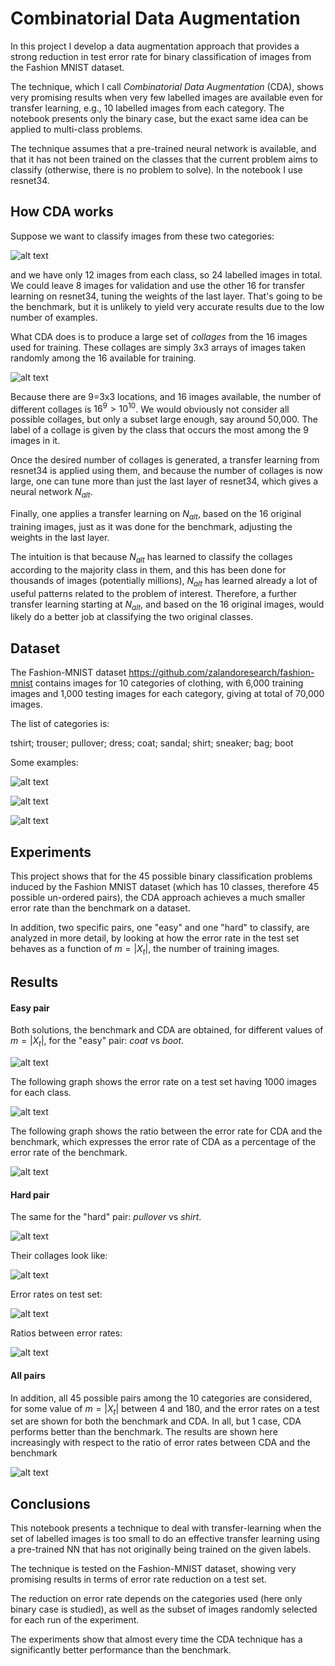 # Combinatorial Data Augmentation

In this project I develop a data augmentation approach that provides a strong reduction in test error rate for binary classification of images from the Fashion MNIST dataset.

The technique, which I call _Combinatorial Data Augmentation_ (CDA), shows very promising results when very few labelled images are available even for transfer learning, e.g., 10 labelled images from each category. The notebook presents only the binary case, but the exact same idea can be applied to multi-class problems. 

The technique assumes that a pre-trained neural network is available, and that it has not been trained on the classes that the current problem aims to classify (otherwise, there is no problem to solve). In the notebook I use resnet34.

## How CDA works

Suppose we want to classify images from these two categories: 

![alt text](https://github.com/martin-merener/deep_learning/blob/master/combinatorial_data_augmentation/images/project4_images_easy_pair.JPG) 

and we have only 12 images from each class, so 24 labelled images in total. We could leave 8 images for validation and use the other 16 for transfer learning on resnet34, tuning the weights of the last layer. That's going to be the benchmark, but it is unlikely to yield very accurate results due to the low number of examples.

What CDA does is to produce a large set of _collages_ from the 16 images used for training. These collages are simply 3x3 arrays of images taken randomly among the 16 available for training. 

![alt text](https://github.com/martin-merener/deep_learning/blob/master/combinatorial_data_augmentation/images/project4_collages_easy_pair.JPG)

Because there are 9=3x3 locations, and 16 images available, the number of different collages is $16^9>10^10$. We would obviously not consider all possible collages, but only a subset large enough, say around 50,000. The label of a collage is given by the class that occurs the most among the 9 images in it.

Once the desired number of collages is generated, a transfer learning from resnet34 is applied using them, and because the number of collages is now large, one can tune more than just the last layer of resnet34, which gives a neural network $N_{alt}$. 

Finally, one applies a transfer learning on $N_{alt}$, based on the 16 original training images, just as it was done for the benchmark, adjusting the weights in the last layer. 

The intuition is that because $N_{alt}$ has learned to classify the collages according to the majority class in them, and this has been done for thousands of images (potentially millions), $N_{alt}$ has learned already a lot of useful patterns related to the problem of interest. Therefore, a further transfer learning starting at $N_{alt}$, and based on the 16 original images, would likely do a better job at classifying the two original classes. 

## Dataset

The Fashion-MNIST dataset https://github.com/zalandoresearch/fashion-mnist contains images for 10 categories of clothing, with 6,000 training images and 1,000 testing images for each category, giving at total of 70,000 images.

The list of categories is:

tshirt; trouser; pullover; dress; coat; sandal; shirt; sneaker; bag; boot

Some examples:

![alt text](https://github.com/martin-merener/deep_learning/blob/master/combinatorial_data_augmentation/images/pullover_dress.JPG)

![alt text](https://github.com/martin-merener/deep_learning/blob/master/combinatorial_data_augmentation/images/sneaker_boot.JPG)

![alt text](https://github.com/martin-merener/deep_learning/blob/master/combinatorial_data_augmentation/images/trouser_shirt.JPG)

## Experiments

This project shows that for the 45 possible binary classification problems induced by the Fashion MNIST dataset (which has 10 classes, therefore 45 possible un-ordered pairs), the CDA approach achieves a much smaller error rate than the benchmark on a dataset.

In addition, two specific pairs, one "easy" and one "hard" to classify, are analyzed in more detail, by looking at how the error rate in the test set behaves as a function of $m=|X_t|$, the number of training images.

## Results


#### Easy pair 

Both solutions, the benchmark and CDA are obtained, for different values of $m=|X_t|$, for the "easy" pair: _coat_ vs _boot_. 

![alt text](https://github.com/martin-merener/deep_learning/blob/master/combinatorial_data_augmentation/images/project4_collages_easy_pair.JPG)

The following graph shows the error rate on a test set having 1000 images for each class.

![alt text](https://github.com/martin-merener/deep_learning/blob/master/combinatorial_data_augmentation/images/project4_error_rates_easy_pair.JPG)

The following graph shows the ratio between the error rate for CDA and the benchmark, which expresses the error rate of CDA as a percentage of the error rate of the benchmark. 

![alt text](https://github.com/martin-merener/deep_learning/blob/master/combinatorial_data_augmentation/images/project4_ratio_error_rates_easy_pair.JPG)

#### Hard pair

The same for the "hard" pair: _pullover_ vs _shirt_.

![alt text](https://github.com/martin-merener/deep_learning/blob/master/combinatorial_data_augmentation/images/project4_images_hard_pair.JPG)

Their collages look like:

![alt text](https://github.com/martin-merener/deep_learning/blob/master/combinatorial_data_augmentation/images/project4_collages_hard_pair.JPG)

Error rates on test set:

![alt text](https://github.com/martin-merener/deep_learning/blob/master/combinatorial_data_augmentation/images/project4_error_rates_hard_pair.JPG)

Ratios between error rates:

![alt text](https://github.com/martin-merener/deep_learning/blob/master/combinatorial_data_augmentation/images/project4_ratio_error_rates_hard_pair.JPG)

#### All pairs

In addition, all 45 possible pairs among the 10 categories are considered, for some value of $m=|X_t|$ between 4 and 180, and the error rates on a test set are shown for both the benchmark and CDA. In all, but 1 case, CDA performs better than the benchmark. The results are shown here increasingly with respect to the ratio of error rates between CDA and the benchmark

![alt text](https://github.com/martin-merener/deep_learning/blob/master/combinatorial_data_augmentation/images/project4_performances_all_pairs_.JPG)

## Conclusions 

This notebook presents a technique to deal with transfer-learning when the set of labelled images is too small to do an effective transfer learning using a pre-trained NN that has not originally being trained on the given labels.

The technique is tested on the Fashion-MNIST dataset, showing very promising results in terms of error rate reduction on a test set.

The reduction on error rate depends on the categories used (here only binary case is studied), as well as the subset of images randomly selected for each run of the experiment.

The experiments show that almost every time the CDA technique has a significantly better performance than the benchmark.
